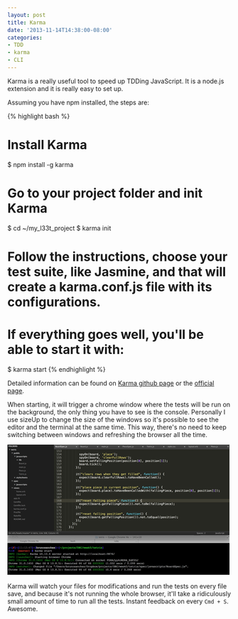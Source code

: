 ```yaml
---
layout: post
title: Karma
date: '2013-11-14T14:38:00-08:00'
categories:
- TDD
- karma
- CLI
---
```

Karma is a really useful tool to speed up TDDing JavaScript. It is a node.js extension and it is really easy to set up.

Assuming you have npm installed, the steps are:

{% highlight bash %}
# Install Karma
$ npm install -g karma

# Go to your project folder and init Karma
$ cd ~/my_l33t_project
$ karma init

# Follow the instructions, choose your test suite, like Jasmine, and that will create a karma.conf.js file with its configurations.
# If everything goes well, you'll be able to start it with:
$ karma start
{% endhighlight %}

Detailed information can be found on <a target="_blank" href="https://github.com/karma-runner/karma">Karma github page</a> or the <a target="_blank" href="http://karma-runner.github.io/">official page</a>.

When starting, it will trigger a chrome window where the tests will be run on the background, the only thing you have to see is the console. Personally I use sizeUp to change the size of the windows so it's possible to see the editor and the terminal at the same time. This way, there's no need to keep switching between windows and refreshing the browser all the time.

![Karma](/assets/images/karma.png)

Karma will watch your files for modifications and run the tests on every file save, and because it's not running the whole browser, it'll take a ridiculously small amount of time to run all the tests. Instant feedback on every <code>Cmd + S</code>. Awesome.
